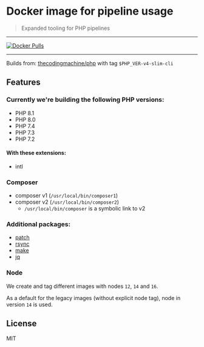 # Docker image for pipeline usage

> Expanded tooling for PHP pipelines

---
[![Docker Pulls](https://img.shields.io/docker/pulls/kellerkinder/pipeline-image.svg?style=for-the-badge&logo=docker)](https://hub.docker.com/r/kellerkinder/pipeline-image/)

---

Builds from: [thecodingmachine/php](https://github.com/thecodingmachine/docker-images-php) with tag `$PHP_VER-v4-slim-cli`

## Features
### Currently we're building the following PHP versions:
* PHP 8.1
* PHP 8.0
* PHP 7.4
* PHP 7.3
* PHP 7.2

#### With these extensions:
* intl

### Composer
  * composer v1 (`/usr/local/bin/composer1`)
  * composer v2 (`/usr/local/bin/composer2`)
    * `/usr/local/bin/composer` is a symbolic link to v2

### Additional packages:
  * [patch](https://wiki.ubuntuusers.de/patch/)
  * [rsync](https://wiki.ubuntuusers.de/rsync/)
  * [make](https://wiki.ubuntuusers.de/Makefile/)
  * [jq](https://wiki.ubuntuusers.de/jq/)

### Node
We create and tag different images with nodes `12`, `14` and `16`.

As a default for the legacy images (without explicit node tag), node in version `14` is used.

## License
MIT
